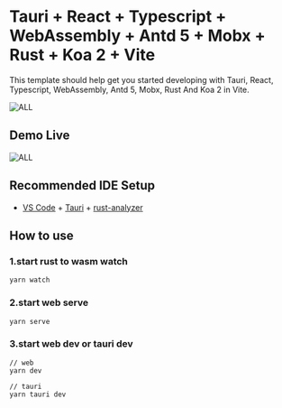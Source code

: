 # Tauri + React + Typescript + WebAssembly + Antd 5 + Mobx + Rust + Koa 2 + Vite

This template should help get you started developing with Tauri, React, Typescript, WebAssembly, Antd 5, Mobx, Rust And Koa 2 in Vite.

![ALL](https://images.vmartaw.com/2022/11/all.jpg)

## Demo Live
![ALL](https://images.vmartaw.com/2022/11/cce.gif)

## Recommended IDE Setup

- [VS Code](https://code.visualstudio.com/) + [Tauri](https://marketplace.visualstudio.com/items?itemName=tauri-apps.tauri-vscode) + [rust-analyzer](https://marketplace.visualstudio.com/items?itemName=rust-lang.rust-analyzer)

## How to use
### 1.start rust to wasm watch
```
yarn watch
```

### 2.start web serve
```
yarn serve
```

### 3.start web dev or tauri dev
```
// web
yarn dev

// tauri
yarn tauri dev
```
